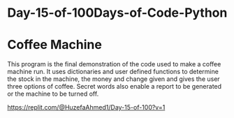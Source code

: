 # Day-15-of-100Days-of-Code-Python
# Coffee Machine
This program is the final demonstration of the code used to make a coffee machine run. It uses dictionaries and user defined functions to determine the stock in the machine, the money and change given and gives the user three options of coffee. Secret words also enable a report to be generated or the machine to be turned off.

https://replit.com/@HuzefaAhmed1/Day-15-of-100?v=1
